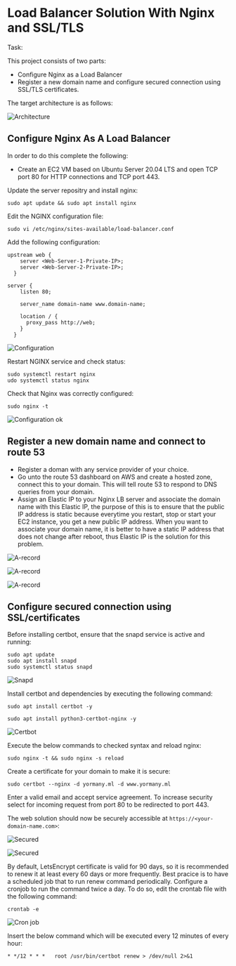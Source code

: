 # Load Balancer Solution With Nginx and SSL/TLS

Task:

This project consists of two parts:

- Configure Nginx as a Load Balancer
- Register a new domain name and configure secured connection using SSL/TLS certificates.

The target architecture is as follows:

![Architecture](./media/archy.png)

## Configure Nginx As A Load Balancer

In order to do this complete the following:

- Create an EC2 VM based on Ubuntu Server 20.04 LTS and open TCP port 80 for HTTP connections and TCP port 443.

Update the server repositry and install nginx:

```
sudo apt update && sudo apt install nginx
```

Edit the NGINX configuration file: 

```
sudo vi /etc/nginx/sites-available/load-balancer.conf
```

Add the following configuration:

```
upstream web {
    server <Web-Server-1-Private-IP>;
    server <Web-Server-2-Private-IP>;
  }

server {
    listen 80;

    server_name domain-name www.domain-name;

    location / {
      proxy_pass http://web;
    }
  }
```

![Configuration](./media/reverse.png)


Restart NGINX service and check status:

```
sudo systemctl restart nginx
udo systemctl status nginx
```

Check that Nginx was correctly configured:

```
sudo nginx -t
```

![Configuration ok](./media/nginxt.png)

## Register a new domain name and connect to route 53


- Register a doman with any service provider of your choice.
- Go unto the route 53 dashboard on AWS and create a hosted zone, connect this to your domain. This will tell route 53 to respond to DNS queries from your domain.
- Assign an Elastic IP to your Nginx LB server and associate the domain name with this Elastic IP, the purpose of this is to ensure that the public IP address is static because everytime you restart, stop or start your EC2 instance, you get a new public IP address. When you want to associate your domain name, it is better to have a static IP address that does not change after reboot, thus Elastic IP is the solution for this problem.


![A-record](./media/arecord.png)

![A-record](./media/arecord2.png)

![A-record](./media/arecord3.png)


## Configure secured connection using SSL/certificates

Before installing certbot, ensure that the snapd service is active and running:

```
sudo apt update 
sudo apt install snapd 
sudo systemctl status snapd
```

![Snapd](./media/snapdrunning.png)

Install certbot and dependencies by executing the following command:

```
sudo apt install certbot -y

sudo apt install python3-certbot-nginx -y
```

![Certbot](./media/certbot.png)


Execute the below commands to checked syntax and reload nginx:

```
sudo nginx -t && sudo nginx -s reload
```

Create a certificate for your domain to make it is secure:

```
sudo certbot --nginx -d yormany.ml -d www.yormany.ml
```

Enter a valid email and accept service agreement. To increase security select for incoming request from port 80 to be redirected to port 443.

The web solution should now be securely accessible at `https://<your-domain-name.com>`:

![Secured](./media/domainsecured2.png)

![Secured](./media/domainsecured.png)

By default, LetsEncrypt certificate is valid for 90 days, so it is recommended to renew it at least every 60 days or more frequently. Best pracice is to have a scheduled job that to run renew command periodically. Configure a cronjob to run the command twice a day. To do so, edit the crontab file with the following command:

```
crontab -e
```

![Cron job](./media/crontab.png)

Insert the below command which will be executed every 12 minutes of every hour:

```
* */12 * * *   root /usr/bin/certbot renew > /dev/null 2>&1
```









